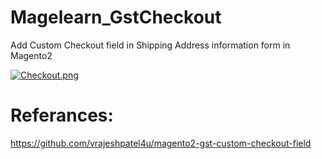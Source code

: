 # Magelearn_GstCheckout
Add Custom Checkout field in Shipping Address information form in Magento2

[![Checkout.png](https://i.postimg.cc/Qt63fkR2/Checkout.png)](https://postimg.cc/Hc7Rx5Wz)

# Referances:
https://github.com/vrajeshpatel4u/magento2-gst-custom-checkout-field

